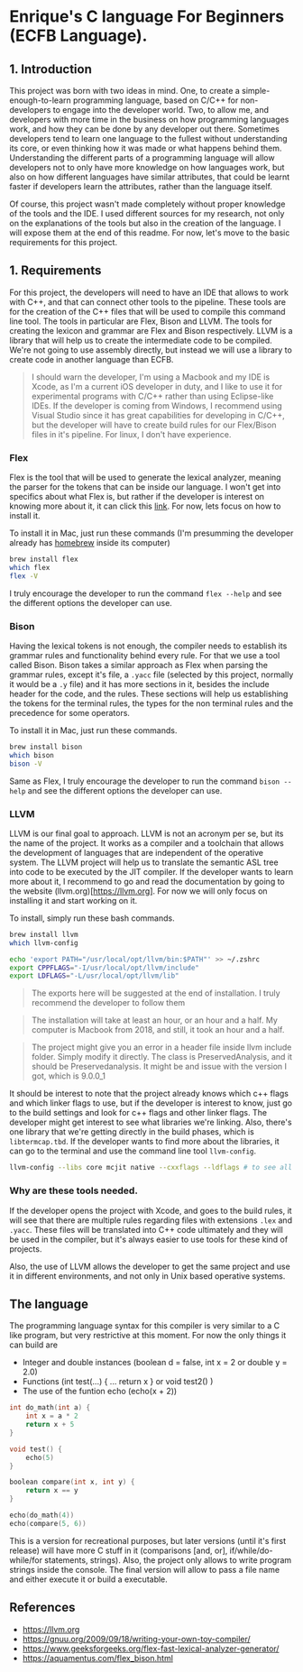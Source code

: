 
# Enrique's C language For Beginners (ECFB Language).

## 1. Introduction

This project was born with two ideas in mind. One, to create a simple-enough-to-learn programming language, based on C/C++ for non-developers to engage into the developer world. Two, to allow me, and developers with more time in the business on how programming languages work, and how they can be done by any developer out there. Sometimes developers tend to learn one language to the fullest without understanding its core, or even thinking how it was made or what happens behind them. Understanding the different parts of a programming language will allow developers not to only have more knowledge on how languages work, but also on how different languages have similar attributes, that could be learnt faster if developers learn the attributes, rather than the language itself.

Of course, this project wasn't made completely without proper knowledge of the tools and the IDE. I used different sources for my research, not only on the explanations of the tools but also in the creation of the language. I will expose them at the end of this readme. For now, let's move to the basic requirements for this project.

## 1. Requirements

For this project, the developers will need to have an IDE that allows to work with C++, and that can connect other tools to the pipeline. These tools are for the creation of the C++ files that will be used to compile this command line tool. The tools in particular are Flex, Bison and LLVM. The tools for creating the lexicon and grammar are Flex and Bison respectively. LLVM is a library that will help us to create the intermediate code to be compiled. We're not going to use assembly directly, but instead we will use a library to create code in another language than ECFB.

> I should warn the developer, I'm using a Macbook and my IDE is Xcode, as I'm a current iOS developer in duty, and I like to use it for experimental programs with C/C++ rather than using Eclipse-like IDEs. If the developer is coming from Windows, I recommend using Visual Studio since it has great capabilities for developing in C/C++, but the developer will have to create build rules for our Flex/Bison files in it's pipeline. For linux, I don't have experience.

### Flex

Flex is the tool that will be used to generate the lexical analyzer, meaning the parser for the tokens that can be inside our language. I won't get into specifics about what Flex is, but rather if the developer is interest on knowing more about it, it can click this [link](https://en.wikipedia.org/wiki/Flex_(lexical_analyser_generator)). For now, lets focus on how to install it. 

To install it in Mac, just run these commands (I'm presumming the developer already has [homebrew](https://brew.sh) inside its computer)

```bash
brew install flex
which flex
flex -V
```

I truly encourage the developer to run the command `flex --help` and see the different options the developer can use.

### Bison

Having the lexical tokens is not enough, the compiler needs to establish its grammar rules and functionality behind every rule. For that we use a tool called Bison. Bison takes a similar approach as Flex when parsing the grammar rules, except it's file, a `.yacc` file (selected by this project, normally it would be a `.y` file) and it has more sections in it, besides the include header for the code, and the rules. These sections will help us establishing the tokens for the terminal rules, the types for the non terminal rules and the precedence for some operators.

To install it in Mac, just run these commands.

```bash
brew install bison
which bison
bison -V
```
Same as Flex, I truly encourage the developer to run  the command `bison --help` and see the different options the developer can use.

### LLVM

LLVM is our final goal to approach. LLVM is not an acronym per se, but its the name of the project. It works as a compiler and a toolchain that allows the development of languages that are independent of the operative system. The LLVM project will help us to translate the semantic ASL tree into code to be executed by the JIT compiler. If the developer wants to learn more about it, I recommend to go and read the documentation by going to the website (llvm.org)[https://llvm.org]. For now we will only focus on installing it and start working on it.

To install, simply run these bash commands.

```bash
brew install llvm
which llvm-config

echo 'export PATH="/usr/local/opt/llvm/bin:$PATH"' >> ~/.zshrc
export CPPFLAGS="-I/usr/local/opt/llvm/include"
export LDFLAGS="-L/usr/local/opt/llvm/lib"
```

> The exports here will be suggested at the end of installation. I truly recommend the developer to follow them

> The installation will take at least an hour, or an hour and a half. My computer is Macbook from 2018, and still, it took an hour and a half.

> The project might give you an error in a header file inside llvm include folder. Simply modify it directly. The class is PreservedAnalysis, and it should be Preservedanalysis. It might be and issue with the version I got, which is 9.0.0_1

It should be interest to note that the project already knows which c++ flags and which linker flags to use, but if the developer is interest to know, just go to the build settings and look for c++ flags and other linker flags. The developer might get interest to see what libraries we're linking. Also, there's one library that we're getting directly in the build phases, which is `libtermcap.tbd`. If the developer wants to find more about the libraries, it can go to the terminal and use the command line tool `llvm-config`.

```bash
llvm-config --libs core mcjit native --cxxflags --ldflags # to see all the flags that this project needs
```

### Why are these tools needed.

If the developer opens the project with Xcode, and goes to the build rules, it will see that there are multiple rules regarding files with extensions `.lex` and `.yacc`. These files will be translated into C++ code ultimately and they will be used in the compiler, but it's always easier to use tools for these kind of projects.

Also, the use of LLVM allows the developer to get the same project and use it in different environments, and not only in Unix based operative systems.

## The language

The programming language syntax for this compiler is very similar to a C like program, but very restrictive at this moment. For now the only things it can build are

* Integer and double instances (boolean d = false, int x = 2 or double y = 2.0)
* Functions (int test(...) { ... return x } or void test2()  )
* The use of the funtion echo (echo(x + 2))

```c
int do_math(int a) {
    int x = a * 2
    return x + 5
}

void test() {
    echo(5)
}

boolean compare(int x, int y) {
    return x == y
}

echo(do_math(4))
echo(compare(5, 6))
```

This is a version for recreational purposes, but later versions (until it's first release) will have more C stuff in it (comparisons [and, or], if/while/do-while/for statements, strings). Also, the project only allows to write program strings inside the console. The final version will allow to pass a file name and either execute it or build a executable.

## References

* https://llvm.org
* https://gnuu.org/2009/09/18/writing-your-own-toy-compiler/
* https://www.geeksforgeeks.org/flex-fast-lexical-analyzer-generator/
* https://aquamentus.com/flex_bison.html


